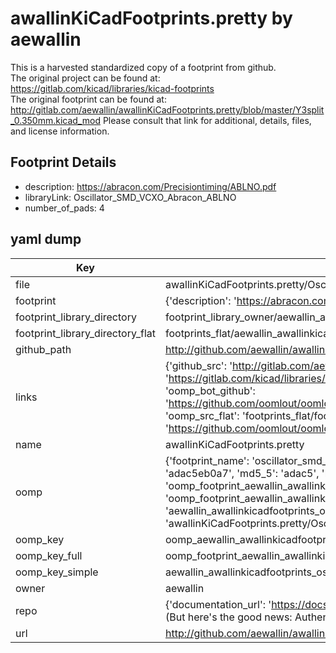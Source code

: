 # awallinKiCadFootprints.pretty by aewallin  
This is a harvested standardized copy of a footprint from github.  
The original project can be found at:  
https://gitlab.com/kicad/libraries/kicad-footprints  
The original footprint can be found at:
http://gitlab.com/aewallin/awallinKiCadFootprints.pretty/blob/master/Y3split_0.350mm.kicad_mod
Please consult that link for additional, details, files, and license information.  
## Footprint Details
* description: https://abracon.com/Precisiontiming/ABLNO.pdf  
* libraryLink: Oscillator_SMD_VCXO_Abracon_ABLNO  
* number_of_pads: 4  
## yaml dump  
| Key | Value |  
| --- | --- |  
| file | awallinKiCadFootprints.pretty/Oscillator_SMD_VCXO_Abracon_ABLNO.kicad_mod |  
| footprint | {'description': 'https://abracon.com/Precisiontiming/ABLNO.pdf', 'libraryLink': 'Oscillator_SMD_VCXO_Abracon_ABLNO', 'number_of_pads': 4} |  
| footprint_library_directory | footprint_library_owner/aewallin_awallinKiCadFootprints.pretty |  
| footprint_library_directory_flat | footprints_flat/aewallin_awallinkicadfootprints_oscillator_smd_vcxo_abracon_ablno/working |  
| github_path | http://github.com/aewallin/awallinKiCadFootprints.pretty/blob/master/Oscillator_SMD_VCXO_Abracon_ABLNO.kicad_mod |  
| links | {'github_src': 'http://gitlab.com/aewallin/awallinKiCadFootprints.pretty/blob/master/Y3split_0.350mm.kicad_mod', 'github_src_repo': 'https://gitlab.com/kicad/libraries/kicad-footprints', 'oomp_bot': 'footprints/aewallin_awallinkicadfootprints_oscillator_smd_vcxo_abracon_ablno/working', 'oomp_bot_github': 'https://github.com/oomlout/oomlout_oomp_footprint_bot/tree/main/footprints/aewallin_awallinkicadfootprints_oscillator_smd_vcxo_abracon_ablno/working', 'oomp_src_flat': 'footprints_flat/footprints_flat/aewallin_awallinkicadfootprints_oscillator_smd_vcxo_abracon_ablno/working', 'oomp_src_flat_github': 'https://github.com/oomlout/oomlout_oomp_footprint_src/tree/main/footprints_flat/aewallin_awallinkicadfootprints_oscillator_smd_vcxo_abracon_ablno/working'} |  
| name | awallinKiCadFootprints.pretty |  
| oomp | {'footprint_name': 'oscillator_smd_vcxo_abracon_ablno', 'library_name': 'awallinkicadfootprints', 'md5': 'adac5eb0a776711c7dd4e0fa143275a6', 'md5_10': 'adac5eb0a7', 'md5_5': 'adac5', 'md5_6': 'adac5e', 'oomp_key': 'oomp_aewallin_awallinkicadfootprints_oscillator_smd_vcxo_abracon_ablno', 'oomp_key_extra': 'oomp_footprint_aewallin_awallinkicadfootprints_oscillator_smd_vcxo_abracon_ablno', 'oomp_key_full': 'oomp_footprint_aewallin_awallinkicadfootprints_oscillator_smd_vcxo_abracon_ablno_adac5e', 'oomp_key_simple': 'aewallin_awallinkicadfootprints_oscillator_smd_vcxo_abracon_ablno', 'original_filename': 'awallinKiCadFootprints.pretty/Oscillator_SMD_VCXO_Abracon_ABLNO.kicad_mod', 'owner_name': 'aewallin'} |  
| oomp_key | oomp_aewallin_awallinkicadfootprints_oscillator_smd_vcxo_abracon_ablno |  
| oomp_key_full | oomp_footprint_aewallin_awallinkicadfootprints_oscillator_smd_vcxo_abracon_ablno |  
| oomp_key_simple | aewallin_awallinkicadfootprints_oscillator_smd_vcxo_abracon_ablno |  
| owner | aewallin |  
| repo | {'documentation_url': 'https://docs.github.com/rest/overview/resources-in-the-rest-api#rate-limiting', 'message': "API rate limit exceeded for 84.66.173.59. (But here's the good news: Authenticated requests get a higher rate limit. Check out the documentation for more details.)"} |  
| url | http://github.com/aewallin/awallinKiCadFootprints.pretty |  

